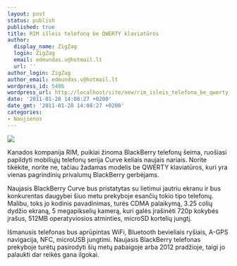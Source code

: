 ```yaml
---
layout: post
status: publish
published: true
title: RIM išleis telefoną be QWERTY klaviatūros
author:
  display_name: ZigZag
  login: ZigZag
  email: edmundas.v@hotmail.lt
  url: ''
author_login: ZigZag
author_email: edmundas.v@hotmail.lt
wordpress_id: 5486
wordpress_url: http://localhost/site/new/rim_isleis_telefona_be_qwerty_klaviaturos/
date: '2011-01-28 14:08:27 +0200'
date_gmt: '2011-01-28 14:08:27 +0200'
categories:
- Naujienos
---
```

<div class="imgright"><img src="http://www.part.lt/img/23fb09798c6c108e063ed089931df7cd436.jpg"  /></div>
<p>Kanados kompanija RIM, puikiai žinoma BlackBerry telefonų šeima, ruošiasi papildyti mobiliųjų telefonų serija Curve keliais naujais nariais. Norite tikėkite, norite ne, tačiau žadamas modelis be QWERTY klaviatūros, kuri yra vienas pagrindinių privalumų BlackBerry gerbėjams.</p>
<p>Naujasis BlackBerry Curve bus pristatytas su lietimui jautriu ekranu ir bus konkurentas daugybei šiuo metu prekyboje esančių tokio tipo telefonų. Malibu, toks jo kodinis pavadinimas, turės CDMA palaikymą, 3.25 colių dydžio ekraną, 5 megapikselių kamerą, kuri galės įrašinėti 720p kokybės įrašus, 512MB operatyviosios atminties, microSD kortelių jungtį. </p>
<p>Išmanusis telefonas bus aprūpintas WiFi, Bluetooth bevieliais ryšiais, A-GPS navigacija, NFC, microUSB jungtimi. Naujasis BlackBerry telefonas prekyboje turėtų pasirodyti šių metų pabaigoje arba 2012 pradžioje, taigi jo palaukti dar reikės gana ilgokai.<br /></p>
